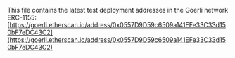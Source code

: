 This file contains the latest test deployment addresses in the Goerli network<br/>ERC-1155: [https://goerli.etherscan.io/address/0x0557D9D59c6509a141EFe33C33d150bF7eDC43C2](https://goerli.etherscan.io/address/0x0557D9D59c6509a141EFe33C33d150bF7eDC43C2)<br/>